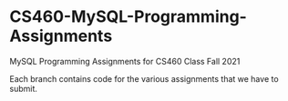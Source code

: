 # CS460-MySQL-Programming-Assignments
MySQL Programming Assignments for CS460 Class Fall 2021

Each branch contains code for the various assignments that we have to submit.
